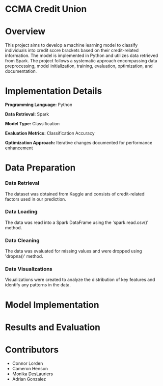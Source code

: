 # CCMA Credit Union
# Overview

This project aims to develop a machine learning model to classify individuals into credit score brackets based on their credit-related information. The model is implemented in Python and utilizes data retrieved from Spark. The project follows a systematic approach encompassing data preprocessing, model initialization, training, evaluation, optimization, and documentation.

# Implementation Details

**Programming Language:** Python

**Data Retrieval:** Spark

**Model Type:** Classification

**Evaluation Metrics:** Classification Accuracy

**Optimization Approach:** Iterative changes documented for performance enhancement

# Data Preparation
### Data Retrieval
The dataset was obtained from Kaggle and consists of credit-related factors used in our prediction.
### Data Loading
The data was read into a Spark DataFrame using the 'spark.read.csv()' method.
### Data Cleaning
The data was evaluated for missing values and were dropped using 'dropna()' method.
### Data Visualizations
Visualizations were created to analyze the distribution of key features and identify any patterns in the data.
# Model Implementation

# Results and Evaluation

# Contributors
- Connor Lorden 
- Cameron Henson
- Monika DesLauriers
- Adrian Gonzalez 
